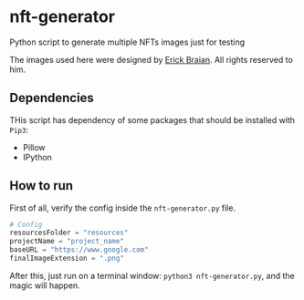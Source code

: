 # nft-generator
Python script to generate multiple NFTs images just for testing

The images used here were designed by [Erick Braian](https://www.linkedin.com/in/erick-braian-designer).
All rights reserved to him.

## Dependencies

THis script has dependency of some packages that should be installed with `Pip3`:
- Pillow
- IPython

## How to run

First of all, verify the config inside the `nft-generator.py` file.

```python
# Config
resourcesFolder = "resources"
projectName = "project_name"
baseURL = "https://www.google.com"
finalImageExtension = ".png"
```
After this, just run on a terminal window: `python3 nft-generator.py`, and the magic will happen.